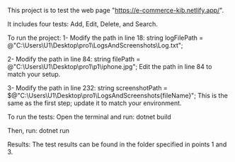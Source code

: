 This project is to test the web page "https://e-commerce-kib.netlify.app/".

It includes four tests: Add, Edit, Delete, and Search.


To run the project:
1- Modify the path in line 18:
string logFilePath = @"C:\Users\U1\Desktop\pro1\LogsAndScreenshots\Log.txt";

2- Modify the path in line 84:
string filePath = @"C:\Users\U1\Desktop\pro1\p1\iphone.jpg";
Edit the path in line 84 to match your setup.

3- Modify the path in line 232:
string screenshotPath = $@"C:\Users\U1\Desktop\pro1\LogsAndScreenshots\{fileName}";
This is the same as the first step; update it to match your environment.

To run the tests:
Open the terminal and run:
dotnet build

Then, run:
dotnet run

Results:
The test results can be found in the folder specified in points 1 and 3.
